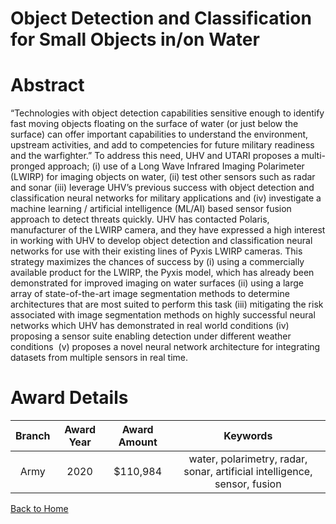 
Object Detection and Classification for Small Objects in/on Water
=================================================================

# Abstract


“Technologies with object detection capabilities sensitive enough to identify fast moving objects floating on the surface of water (or just below the surface) can offer important capabilities to understand the environment, upstream activities, and add to competencies for future military readiness and the warfighter.” To address this need, UHV and UTARI proposes a multi-pronged approach; (i) use of a Long Wave Infrared Imaging Polarimeter (LWIRP) for imaging objects on water, (ii) test other sensors such as radar and sonar (iii) leverage UHV’s previous success with object detection and classification neural networks for military applications and (iv) investigate a machine learning / artificial intelligence (ML/AI) based sensor fusion approach to detect threats quickly. UHV has contacted Polaris, manufacturer of the LWIRP camera, and they have expressed a high interest in working with UHV to develop object detection and classification neural networks for use with their existing lines of Pyxis LWIRP cameras. This strategy maximizes the chances of success by (i) using a commercially available product for the LWIRP, the Pyxis model, which has already been demonstrated for improved imaging on water surfaces (ii) using a large array of state-of-the-art image segmentation methods to determine architectures that are most suited to perform this task (iii) mitigating the risk associated with image segmentation methods on highly successful neural networks which UHV has demonstrated in real world conditions (iv) proposing a sensor suite enabling detection under different weather conditions  (v) proposes a novel neural network architecture for integrating datasets from multiple sensors in real time.  

# Award Details

|Branch|Award Year|Award Amount|Keywords|
| :---: | :---: | :---: | :---: |
|Army|2020|$110,984|water, polarimetry, radar, sonar, artificial intelligence, sensor, fusion|
  
  


[Back to Home](https://github.com/chrischow/dod_sbir_awards/Reports/CC/#1072)